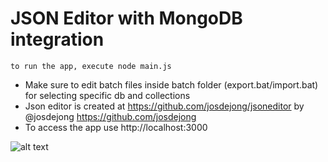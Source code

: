 # JSON Editor with MongoDB integration

``` to run the app, execute node main.js ```
- Make sure to edit batch files inside batch folder (export.bat/import.bat) for selecting specific db and collections
- Json editor is created at https://github.com/josdejong/jsoneditor by @josdejong https://github.com/josdejong
- To access the app use http://localhost:3000

![alt text](https://github.com/hi-sunn/JSON-Editor/blob/main/src/docs/demopic.png)


